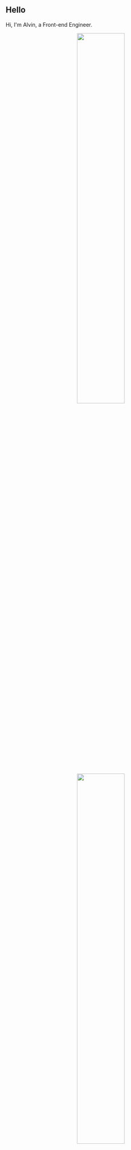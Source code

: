 ## Hello
Hi, I'm Alvin, a Front-end Engineer.

<p align="center">
  <img height="50%" width="auto" src ="https://github-readme-stats.vercel.app/api?username=achen718&show_icons=true&count_private=true&theme=dracula&hide_border=true&hide=issues,contribs&bg_color=00000000">
  <img height="50%" width="auto" src ="https://github-readme-stats.vercel.app/api/top-langs/?username=achen718&layout=compact&hide_border=true&theme=dracula&bg_color=00000000&langs_count=6&hide=jupyter%20notebook,tex,css,php&exclude_repo=Pacman-AI">

  <!--START_SECTION:waka-->

```txt
TypeScript   38 hrs 55 mins  ███████████████████████▓░   94.33 %
CSS          1 hr 25 mins    █░░░░░░░░░░░░░░░░░░░░░░░░   03.46 %
JSON         33 mins         ▒░░░░░░░░░░░░░░░░░░░░░░░░   01.35 %
Other        8 mins          ░░░░░░░░░░░░░░░░░░░░░░░░░   00.35 %
TSConfig     6 mins          ░░░░░░░░░░░░░░░░░░░░░░░░░   00.24 %
```

<!--END_SECTION:waka-->
  <br>
  <br>
</p>
